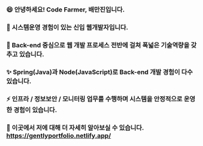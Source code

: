 ### 😄 안녕하세요! Code Farmer, 배만진입니다.
### 👯 시스템운영 경험이 있는 신입 웹개발자입니다.
### 🌱 Back-end 중심으로 웹 개발 프로세스 전반에 걸쳐 폭넓은 기술역량을 갖추고 있습니다.
### ✨ Spring(Java)과 Node(JavaScript)로 Back-end 개발 경험이 다수 있습니다.
### ⚡ 인프라 / 정보보안 / 모니터링 업무를 수행하며 시스템을 안정적으로 운영한 경험이 있습니다.
### 💬 이곳에서 저에 대해 더 자세히 알아보실 수 있습니다. https://gentlyportfolio.netlify.app/
